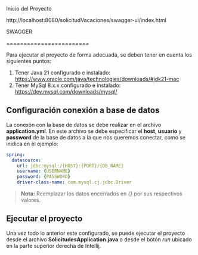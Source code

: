 Inicio del Proyecto

http://localhost:8080/solicitudVacaciones/swagger-ui/index.html

SWAGGER

========================

Para ejecutar el proyecto de forma adecuada, se deben tener en cuenta los siguientes puntos:

1. Tener Java 21 configurado e instalado: https://www.oracle.com/java/technologies/downloads/#jdk21-mac
2. Tener MySql 8.x.x configurado e instalado: https://dev.mysql.com/downloads/mysql/

## Configuración conexión a base de datos

La conexón con la base de datos se debe realizar en el archivo **application.yml**. En este archivo se debe especificar el **host**, **usuario** y **password** de la base de datos a la que nos queremos conectar, como se inidica en el ejemplo:

```yaml
spring:
  datasource:
    url: jdbc:mysql:/{HOST}:{PORT}/{DB_NAME}
    username: {USERNAME}
    password: {PASSWORD}
    driver-class-name: com.mysql.cj.jdbc.Driver
```
>**Nota:** Reemplazar los datos encerrados en *{}* por sus respectivos valores.

## Ejecutar el proyecto

Una vez todo lo anterior este configurado, se puede ejecutar el proyecto desde el archivo **SolicitudesApplication.java** o desde el botón *run* ubicado en la parte superior derecha de Intellij.
